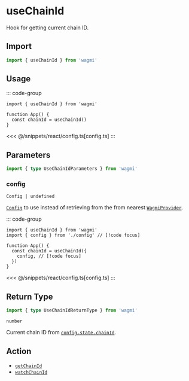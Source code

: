 # useChainId

Hook for getting current chain ID.

## Import

```ts
import { useChainId } from 'wagmi'
```

## Usage

::: code-group

```tsx [index.tsx]
import { useChainId } from 'wagmi'

function App() {
  const chainId = useChainId()
}
```

<<< @/snippets/react/config.ts[config.ts]
:::

## Parameters

```ts
import { type UseChainIdParameters } from 'wagmi'
```

### config

`Config | undefined`

[`Config`](/react/api/createConfig#config) to use instead of retrieving from the from nearest [`WagmiProvider`](/react/WagmiProvider).

::: code-group

```tsx [index.tsx]
import { useChainId } from 'wagmi'
import { config } from './config' // [!code focus]

function App() {
  const chainId = useChainId({
    config, // [!code focus]
  })
}
```

<<< @/snippets/react/config.ts[config.ts]
:::

## Return Type

```ts
import { type UseChainIdReturnType } from 'wagmi'
```

`number`

Current chain ID from [`config.state.chainId`](/react/api/createConfig#chainid).

## Action

- [`getChainId`](/core/api/actions/getChainId)
- [`watchChainId`](/core/api/actions/watchChainId)

